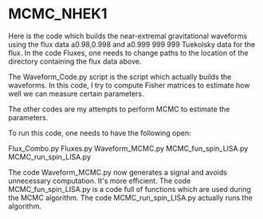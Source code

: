 # MCMC_NHEK1

Here is the code which builds the near-extremal gravitational waveforms using the flux data a0.98,0.998 and a0.999 999 999 
Tuekolsky data for the flux. In the code Fluxes, one needs to change paths to the location of the directory containing the flux
data above. 

The Waveform_Code.py script is the script which actually builds the waveforms. In this code, I try to compute Fisher matrices
to estimate how well we can measure certain parameters.

The other codes are my attempts to perform MCMC to estimate the parameters.

To run this code, one needs to have the following open:

Flux_Combo.py
Fluxes.py
Waveform_MCMC.py
MCMC_fun_spin_LISA.py
MCMC_run_spin_LISA.py

The code Waveform_MCMC.py now generates a signal and avoids unnecessary computation. It's more efficient. The code MCMC_fun_spin_LISA.py is a code full of functions which are used during the MCMC algorithm. The code MCMC_run_spin_LISA.py actually runs the algorithm.
